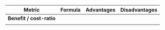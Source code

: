 
| Metric                   | Formula | Advantages | Disadvantages |
| ------------------------ | ------- | ---------- | ------------- |
| **Benefit / cost-ratio** |         |            |               |
|                          |         |            |               |